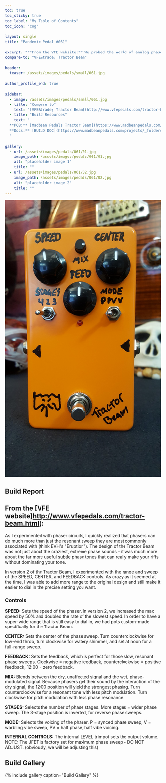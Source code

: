 ```yaml
---
toc: true
toc_sticky: true
toc_label: "My Table of Contents"
toc_icon: "cog"

layout: single
title: "Pandemic Pedal #061"

excerpt: "**From the VFE website:** We probed the world of analog phasers, and distilled everything we could fit inside the Tractor Beam. Every control has been extended to the max - even we continue to discover new dimensions with it! The Tractor Beam can replicate virtually any phaser sound: fluid phase, resonant range, subtle sweep, throaty throb, vintage vibe, watery warble, and much more."
compare-to: "VFE&trade; Tractor Beam"

header:
  teaser: /assets/images/pedals/small/061.jpg

author_profile_end: true

sidebar:
  - image: /assets/images/pedals/small/061.jpg
  - title: "Compare to"
    text: "[VFE&trade; Tractor Beam](http://www.vfepedals.com/tractor-beam.html)"
  - title: "Build Resources"
    text: "
  **PCB:** [Madbean Pedals Tractor Beam](https://www.madbeanpedals.com/projects/index.html)<br>
  **Docs:** [BUILD DOC](https://www.madbeanpedals.com/projects/_folders/VFE/docs/VFE_TractorBeam.zip)
  "

gallery:
  - url: /assets/images/pedals/061/01.jpg
    image_path: /assets/images/pedals/061/01.jpg
    alt: "placeholder image 1"
    title: ""
  - url: /assets/images/pedals/061/02.jpg
    image_path: /assets/images/pedals/061/02.jpg
    alt: "placeholder image 2"
    title: ""
---
```


[![header](/assets/images/pedals/061.jpg)](/assets/images/pedals/061.jpg)

## Build Report ##

## From the [VFE website]http://www.vfepedals.com/tractor-beam.html):

As I experimented with phaser circuits, I quickly realized that phasers can do much more than just the resonant sweep they are most commonly associated with (think EVH's "Eruption"). The design of the Tractor Beam was not just about the craziest, extreme phase sounds - it was much more about the far more useful subtle phase tones that can really make your riffs without dominating your tone.

In version 2 of the Tractor Beam, I experimented with the range and sweep of the SPEED, CENTER, and FEEDBACK controls. As crazy as it seemed at the time, I was able to add more range to the original design and still make it easier to dial in the precise setting you want.

### Controls

**SPEED:** Sets the speed of the phaser. In version 2, we increased the max speed by 50% and doubled the rate of the slowest speed. In order to have a super-wide range that is still easy to dial in, we had pots custom-made specifically for the Tractor Beam.

**CENTER:** Sets the center of the phase sweep. Turn counterclockwise for low-end throb, turn clockwise for watery shimmer, and set at noon for a full-range sweep.

**FEEDBACK:** Sets the feedback, which is perfect for those slow, resonant phase sweeps. Clockwise = negative feedback, counterclockwise = positive feedback, 12:00 = zero feedback.

**MIX:** Blends between the dry, unaffected signal and the wet, phase-modulated signal. Because phasers get their sound by the interaction of the dry signal, the 12:00 position will yield the strongest phasing. Turn counterclockwise for a resonant tone with less pitch modulation. Turn clockwise for pitch modulation with less phase resonance.

**STAGES:** Selects the number of phase stages. More stages = wider phase sweep. The 3-stage position is inverted, for reverse phase sweeps.

**MODE:** Selects the voicing of the phaser. P = synced phase sweep, V = warbling vibe sweep, PV = half phase, half vibe voicing.

**INTERNAL CONTROLS:** The internal LEVEL trimpot sets the output volume. NOTE: The JFET is factory set for maximum phase sweep - DO NOT ADJUST. (obviously, we will be adjusting this)

## Build Gallery ##

{% include gallery caption="Build Gallery" %}